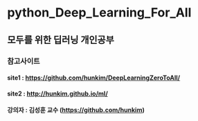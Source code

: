 # python_Deep_Learning_For_All

## 모두를 위한 딥러닝 개인공부 

### 참고사이트 
#### site1 : https://github.com/hunkim/DeepLearningZeroToAll/
#### site2 : http://hunkim.github.io/ml/
#### 강의자 : 김성훈 교수 (https://github.com/hunkim)
